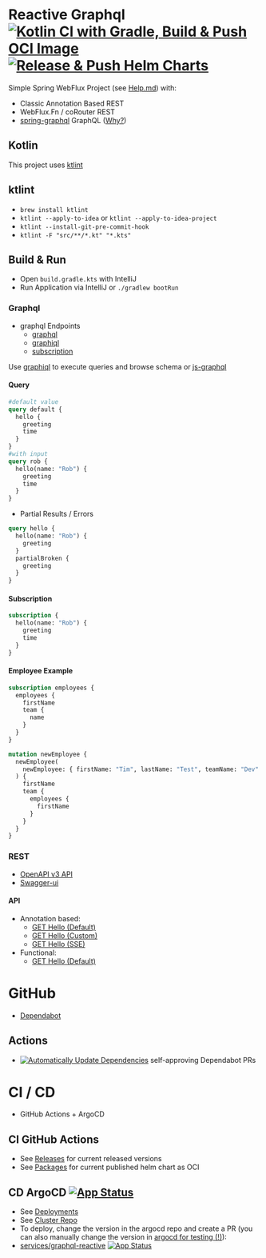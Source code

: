 # Reactive Graphql [![Kotlin CI with Gradle, Build & Push OCI Image](https://github.com/rowi1de/graphql-reactive/actions/workflows/gradle-build-push-image.yml/badge.svg)](https://github.com/rowi1de/graphql-reactive/actions/workflows/gradle-build-push-image.yml) [![Release & Push Helm Charts](https://github.com/rowi1de/graphql-reactive/actions/workflows/helm-release-push-charts.yaml/badge.svg)](https://github.com/rowi1de/graphql-reactive/actions/workflows/helm-release-push-charts.yaml)

Simple Spring WebFlux Project (see [Help.md](HELP.md)) with:

* Classic Annotation Based REST
* WebFlux.Fn / coRouter REST
* [spring-graphql](https://docs.spring.io/spring-graphql/docs/current/reference/html) GraphQL ([Why?](https://opensource.expediagroup.com/graphql-kotlin/docs/framework-comparison))

## Kotlin

This project uses [ktlint](https://ktlint.github.io/)

## ktlint

- `brew install ktlint`
- `ktlint --apply-to-idea` or `ktlint --apply-to-idea-project`
- `ktlint --install-git-pre-commit-hook`
- `ktlint -F "src/**/*.kt" "*.kts"`

## Build & Run

* Open `build.gradle.kts` with IntelliJ
* Run Application via IntelliJ or `./gradlew bootRun`

### Graphql
* graphql Endpoints
  * [graphql](http://localhost:8082/graphql)
  * [graphiql](http://localhost:8082/graphiql)
  * [subscription](http://localhost:8082/subscriptions)

Use [graphiql](http://localhost:8082/graphiql) to execute queries and browse schema
or [js-graphql](https://plugins.jetbrains.com/plugin/8097-js-graphql)

#### Query
```graphql
#default value
query default {
  hello {
    greeting
    time
  }
}
#with input
query rob {
  hello(name: "Rob") {
    greeting
    time
  }
}
```
- Partial Results / Errors
```graphql
query hello {
  hello(name: "Rob") {
    greeting
  }
  partialBroken {
    greeting
  }
}

```


#### Subscription

```graphql
subscription {
  hello(name: "Rob") {
    greeting
    time
  }
}
```

#### Employee Example
```graphql
subscription employees {
  employees {
    firstName
    team {
      name
    }
  }
}

mutation newEmployee {
  newEmployee(
    newEmployee: { firstName: "Tim", lastName: "Test", teamName: "Dev" }
  ) {
    firstName
    team {
      employees {
        firstName
      }
    }
  }
}
```

### REST

* [OpenAPI v3 API](http://localhost:8082/api-docs.yaml)
* [Swagger-ui](http://localhost:8082/swagger-ui.html)

#### API

* Annotation based:
  * [GET Hello (Default)](http://localhost:8082/rest/annotations/hello)
  * [GET Hello (Custom)](http://localhost:8082/rest/annotations/hello?name=rowi1de)
  * [GET Hello (SSE)](http://localhost:8082/rest/annotations/hello/sse?name=rowi1de)
* Functional:
  * [GET Hello (Default)](http://localhost:8082/rest/functional/hello)


# GitHub
- [Dependabot](https://github.com/rowi1de/graphql-reactive/blob/main/.github/dependabot.yml)
## Actions
- [![Automatically Update Dependencies](https://github.com/rowi1de/graphql-reactive/actions/workflows/auto-merge-dependabot.yaml/badge.svg)](https://github.com/rowi1de/graphql-reactive/actions/workflows/auto-merge-dependabot.yaml) self-approving Dependabot PRs

# CI / CD
- GitHub Actions + ArgoCD
## CI GitHub Actions
- See [Releases](https://github.com/rowi1de/graphql-reactive/releases) for current released versions
- See [Packages](https://github.com/rowi1de?tab=packages&repo_name=graphql-reactive) for current published helm chart as OCI

##  CD ArgoCD [![App Status](https://argocd.robert-wiesner.de/api/badge?name=services&revision=true)](https://argocd.robert-wiesner.de/applications/services)
- See [Deployments](https://github.com/rowi1de/graphql-reactive/deployments)
- See [Cluster Repo](https://github.com/rowi1de/argocd)
- To deploy, change the version in the argocd repo and create a PR (you can also manually change the version in [argocd for testing (!)](https://argocd.robert-wiesner.de/applications/graphql-reactive?view=tree&resource=&node=argoproj.io%2FApplication%2Fargocd%2Fgraphql-reactive%2F0)):
- [services/graphql-reactive](https://github.com/rowi1de/argocd/blob/main/services/graphql-reactive.yaml#L11) [![App Status](https://argocd.robert-wiesner.de/api/badge?name=graphql-reactive&revision=true)](https://argocd.robert-wiesner.de/applications/graphql-reactive)
  
